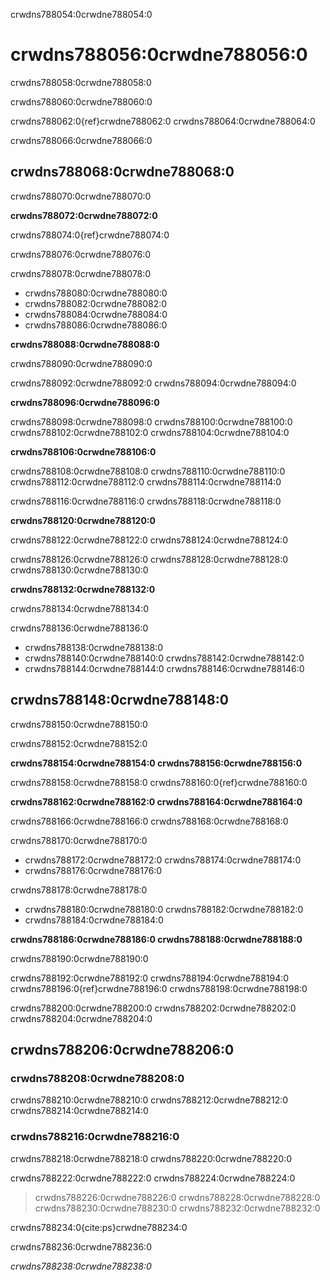 crwdns788054:0crwdne788054:0
# crwdns788056:0crwdne788056:0

crwdns788058:0crwdne788058:0

crwdns788060:0crwdne788060:0

crwdns788062:0{ref}crwdne788062:0 crwdns788064:0crwdne788064:0

crwdns788066:0crwdne788066:0

## crwdns788068:0crwdne788068:0

crwdns788070:0crwdne788070:0

**crwdns788072:0crwdne788072:0**

crwdns788074:0{ref}crwdne788074:0

crwdns788076:0crwdne788076:0

crwdns788078:0crwdne788078:0
  - crwdns788080:0crwdne788080:0
  - crwdns788082:0crwdne788082:0
  - crwdns788084:0crwdne788084:0
  - crwdns788086:0crwdne788086:0

**crwdns788088:0crwdne788088:0**

crwdns788090:0crwdne788090:0

crwdns788092:0crwdne788092:0 crwdns788094:0crwdne788094:0

**crwdns788096:0crwdne788096:0**

crwdns788098:0crwdne788098:0 crwdns788100:0crwdne788100:0 crwdns788102:0crwdne788102:0 crwdns788104:0crwdne788104:0

**crwdns788106:0crwdne788106:0**

crwdns788108:0crwdne788108:0 crwdns788110:0crwdne788110:0 crwdns788112:0crwdne788112:0 crwdns788114:0crwdne788114:0

crwdns788116:0crwdne788116:0 crwdns788118:0crwdne788118:0

**crwdns788120:0crwdne788120:0**

crwdns788122:0crwdne788122:0 crwdns788124:0crwdne788124:0

crwdns788126:0crwdne788126:0 crwdns788128:0crwdne788128:0 crwdns788130:0crwdne788130:0

**crwdns788132:0crwdne788132:0**

crwdns788134:0crwdne788134:0

crwdns788136:0crwdne788136:0
- crwdns788138:0crwdne788138:0
- crwdns788140:0crwdne788140:0 crwdns788142:0crwdne788142:0
- crwdns788144:0crwdne788144:0 crwdns788146:0crwdne788146:0

## crwdns788148:0crwdne788148:0

crwdns788150:0crwdne788150:0

crwdns788152:0crwdne788152:0

**crwdns788154:0crwdne788154:0 crwdns788156:0crwdne788156:0**

crwdns788158:0crwdne788158:0 crwdns788160:0{ref}crwdne788160:0

**crwdns788162:0crwdne788162:0 crwdns788164:0crwdne788164:0**

crwdns788166:0crwdne788166:0 crwdns788168:0crwdne788168:0

crwdns788170:0crwdne788170:0
- crwdns788172:0crwdne788172:0 crwdns788174:0crwdne788174:0
- crwdns788176:0crwdne788176:0

crwdns788178:0crwdne788178:0
- crwdns788180:0crwdne788180:0 crwdns788182:0crwdne788182:0
- crwdns788184:0crwdne788184:0

**crwdns788186:0crwdne788186:0 crwdns788188:0crwdne788188:0**

crwdns788190:0crwdne788190:0

crwdns788192:0crwdne788192:0 crwdns788194:0crwdne788194:0 crwdns788196:0{ref}crwdne788196:0 crwdns788198:0crwdne788198:0

crwdns788200:0crwdne788200:0 crwdns788202:0crwdne788202:0 crwdns788204:0crwdne788204:0

## crwdns788206:0crwdne788206:0

### crwdns788208:0crwdne788208:0

crwdns788210:0crwdne788210:0 crwdns788212:0crwdne788212:0 crwdns788214:0crwdne788214:0

### crwdns788216:0crwdne788216:0

crwdns788218:0crwdne788218:0 crwdns788220:0crwdne788220:0

crwdns788222:0crwdne788222:0 crwdns788224:0crwdne788224:0

> crwdns788226:0crwdne788226:0 crwdns788228:0crwdne788228:0 crwdns788230:0crwdne788230:0 crwdns788232:0crwdne788232:0

crwdns788234:0{cite:ps}crwdne788234:0

crwdns788236:0crwdne788236:0

*crwdns788238:0crwdne788238:0*
